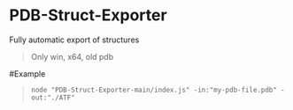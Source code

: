 # PDB-Struct-Exporter
Fully automatic export of structures
> Only win, x64, old pdb

#Example
  > ```node "PDB-Struct-Exporter-main/index.js" -in:"my-pdb-file.pdb" -out:"./ATF"```
